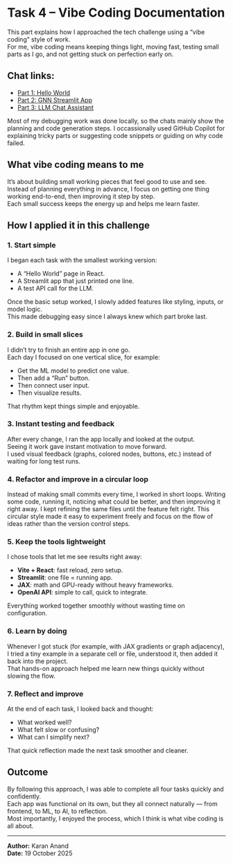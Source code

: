 # Task 4 – Vibe Coding Documentation

This part explains how I approached the tech challenge using a “vibe coding” style of work.  
For me, vibe coding means keeping things light, moving fast, testing small parts as I go, and not getting stuck on perfection early on.

## Chat links:

- [Part 1: Hello World](https://chatgpt.com/share/68f5481d-8bb0-800b-9605-097430c46aba)
- [Part 2: GNN Streamlit App](https://chatgpt.com/share/68f54943-8f38-800b-811d-8e4bfcb0d5f8)
- [Part 3: LLM Chat Assistant](https://chatgpt.com/share/68f54985-2140-800b-9ab9-ef4bab1c5655)

Most of my debugging work was done locally, so the chats mainly show the planning and code generation steps. I occassionally used GitHub Copilot for explaining tricky parts or suggesting code snippets or guiding on why code failed.

## What vibe coding means to me
It’s about building small working pieces that feel good to use and see.  
Instead of planning everything in advance, I focus on getting one thing working end-to-end, then improving it step by step.  
Each small success keeps the energy up and helps me learn faster.

## How I applied it in this challenge

### 1. Start simple
I began each task with the smallest working version:
- A “Hello World” page in React.
- A Streamlit app that just printed one line.
- A test API call for the LLM.

Once the basic setup worked, I slowly added features like styling, inputs, or model logic.  
This made debugging easy since I always knew which part broke last.

### 2. Build in small slices
I didn’t try to finish an entire app in one go.  
Each day I focused on one vertical slice, for example:
- Get the ML model to predict one value.
- Then add a “Run” button.
- Then connect user input.
- Then visualize results.

That rhythm kept things simple and enjoyable.

### 3. Instant testing and feedback
After every change, I ran the app locally and looked at the output.  
Seeing it work gave instant motivation to move forward.  
I used visual feedback (graphs, colored nodes, buttons, etc.) instead of waiting for long test runs.

### 4. Refactor and improve in a circular loop

Instead of making small commits every time, I worked in short loops. Writing some code, running it, noticing what could be better, and then improving it right away.
I kept refining the same files until the feature felt right.
This circular style made it easy to experiment freely and focus on the flow of ideas rather than the version control steps.
  
### 5. Keep the tools lightweight
I chose tools that let me see results right away:
- **Vite + React**: fast reload, zero setup.
- **Streamlit**: one file = running app.
- **JAX**: math and GPU-ready without heavy frameworks.
- **OpenAI API**: simple to call, quick to integrate.

Everything worked together smoothly without wasting time on configuration.

### 6. Learn by doing
Whenever I got stuck (for example, with JAX gradients or graph adjacency),  
I tried a tiny example in a separate cell or file, understood it, then added it back into the project.  
That hands-on approach helped me learn new things quickly without slowing the flow.

### 7. Reflect and improve
At the end of each task, I looked back and thought:
- What worked well?
- What felt slow or confusing?
- What can I simplify next?

That quick reflection made the next task smoother and cleaner.

## Outcome
By following this approach, I was able to complete all four tasks quickly and confidently.  
Each app was functional on its own, but they all connect naturally — from frontend, to ML, to AI, to reflection.  
Most importantly, I enjoyed the process, which I think is what vibe coding is all about.

---

**Author:** Karan Anand  
**Date:** 19 October 2025  
